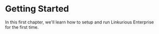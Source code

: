 # Getting Started

In this first chapter, we'll learn how to setup and run Linkurious Enterprise for the first time.

